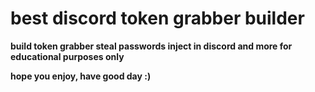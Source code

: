 
# best discord token grabber builder

**build token grabber steal passwords inject in discord and more for educational purposes only**

**hope you enjoy, have good day :)**
